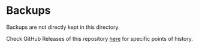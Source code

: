 # Backups

Backups are not directly kept in this directory.

Check GitHub Releases of this repository [here](https://github.com/elwyncrestha/AAOS/releases) for specific points of history.

